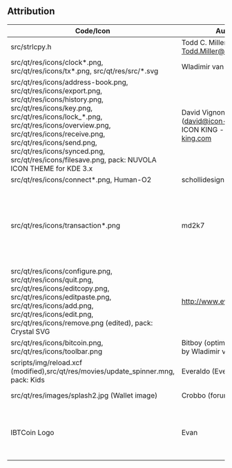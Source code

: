 <h2>Attribution</h2>

| Code/Icon  | Author | License |
| ------------- | ------------- | ------------- |
| src/strlcpy.h | Todd C. Miller <Todd.Miller@courtesan.com> | ISC |
| src/qt/res/icons/clock*.png, src/qt/res/icons/tx*.png, src/qt/res/src/*.svg | Wladimir van der Laan | MIT |
| src/qt/res/icons/address-book.png, src/qt/res/icons/export.png, src/qt/res/icons/history.png, src/qt/res/icons/key.png, src/qt/res/icons/lock_*.png, src/qt/res/icons/overview.png, src/qt/res/icons/receive.png, src/qt/res/icons/send.png, src/qt/res/icons/synced.png, src/qt/res/icons/filesave.png, pack: NUVOLA ICON THEME for KDE 3.x | David Vignoni (david@icon-king.com), ICON KING - www.icon-king.com | LGPL |
| src/qt/res/icons/connect*.png, Human-O2 | schollidesign | GNU/GPL |
| src/qt/res/icons/transaction*.png | md2k7 | ou are free to do with these icons as you wish, including selling, copying, modifying etc. |
| src/qt/res/icons/configure.png, src/qt/res/icons/quit.png, src/qt/res/icons/editcopy.png, src/qt/res/icons/editpaste.png, src/qt/res/icons/add.png, src/qt/res/icons/edit.png, src/qt/res/icons/remove.png (edited), pack: Crystal SVG | http://www.everaldo.com | LGPL |
| src/qt/res/icons/bitcoin.png, src/qt/res/icons/toolbar.png | Bitboy (optimized for 16x16 by Wladimir van der Laan) | Public Domain |
| scripts/img/reload.xcf (modified),src/qt/res/movies/update_spinner.mng, pack: Kids | Everaldo (Everaldo Coelho) | GNU/GPL |
| src/qt/res/images/splash2.jpg (Wallet image) | Crobbo (forum) | Public domain |
| IBTCoin Logo | Evan | Creative Commons Attribution 4.0 International License |
